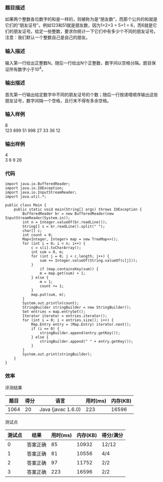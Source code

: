### 题目描述
如果两个整数各位数字的和是一样的，则被称为是“朋友数”，而那个公共的和就是它们的“朋友证号”。例如123和51就是朋友数，因为1+2+3 = 5+1 = 6，而6就是它们的朋友证号。给定一些整数，要求你统计一下它们中有多少个不同的朋友证号。注意：我们默认一个整数自己是自己的朋友。

### 输入描述
输入第一行给出正整数N。随后一行给出N个正整数，数字间以空格分隔。题目保证所有数字小于10<sup>4</sup>。 

### 输出描述
首先第一行输出给定数字中不同的朋友证号的个数；随后一行按递增顺序输出这些朋友证号，数字间隔一个空格，且行末不得有多余空格。 

### 输入样例

8<br/>
123 899 51 998 27 33 36 12

### 输出样例

4<br/>
3 6 9 26
	
### 代码

    import java.io.BufferedReader;
    import java.io.IOException;
    import java.io.InputStreamReader;
    import java.util.*;
    
    public class Main {
        public static void main(String[] args) throws IOException {
            BufferedReader br = new BufferedReader(new InputStreamReader(System.in));
            int n = Integer.valueOf(br.readLine());
            String[] s = br.readLine().split(" ");
            char[] c;
            int count = 0;
            Map<Integer, Integer> map = new TreeMap<>();
            for (int i = 0; i < n; i++) {
                c = s[i].toCharArray();
                int sum = 0, m;
                for (int j = 0; j < c.length; j++) {
                    sum += Integer.valueOf(String.valueOf(c[j]));
                }
                    if (map.containsKey(sum)) {
                    m = map.get(sum) + 1;
                } else {
                    m = 1;
                    count += 1;
                }
                map.put(sum, m);
            }
            System.out.println(count);
            StringBuilder stringBuilder = new StringBuilder();
            Set entries = map.entrySet();
            Iterator iterator = entries.iterator();
            for (int i = 0; i < entries.size(); i++) {
                Map.Entry entry = (Map.Entry) iterator.next();
                if (i == 0) {
                    stringBuilder.append(entry.getKey());
                } else {
                    stringBuilder.append(" " + entry.getKey());
                }
            }
            System.out.print(stringBuilder);
        }
    }
	
    
### 效率

评测结果

|题目|得分|语言|用时(ms)|内存(KB)|
|-----|-----|-----|-----|-----|
|1064|20|Java (javac 1.6.0)|223|16596|

测试点

|测试点|结果|用时(ms)|内存(KB)|得分/满分|
|-----|-----|-----|-----|-----|
|0|答案正确|85|10932|12/12|
|1|答案正确|81|10556|4/4|
|2|答案正确|97|11752|2/2|
|3|答案正确|223|16596|2/2|
